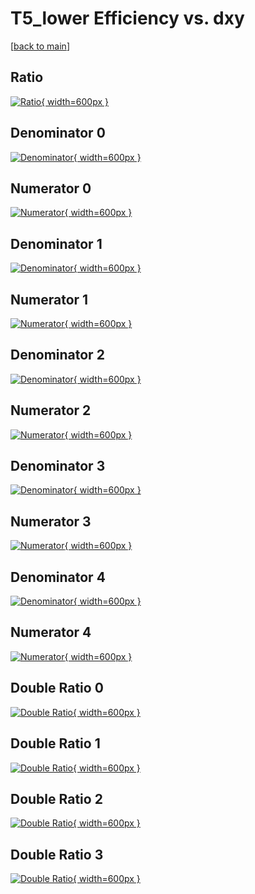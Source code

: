 # T5_lower Efficiency vs. dxy

[[back to main](./)]



## Ratio

[![Ratio](../mtv/var/T5_lower_loweta_321_1_eff_dxy.png){ width=600px }](../mtv/var/T5_lower_loweta_321_1_eff_dxy.pdf)

## Denominator 0

[![Denominator](../mtv/den/T5_lower_loweta_321_1_eff_dxy_den0.png){ width=600px }](../mtv/den/T5_lower_loweta_321_1_eff_dxy_den0.pdf)

## Numerator 0

[![Numerator](../mtv/num/T5_lower_loweta_321_1_eff_dxy_num0.png){ width=600px }](../mtv/num/T5_lower_loweta_321_1_eff_dxy_num0.pdf)

## Denominator 1

[![Denominator](../mtv/den/T5_lower_loweta_321_1_eff_dxy_den1.png){ width=600px }](../mtv/den/T5_lower_loweta_321_1_eff_dxy_den1.pdf)

## Numerator 1

[![Numerator](../mtv/num/T5_lower_loweta_321_1_eff_dxy_num1.png){ width=600px }](../mtv/num/T5_lower_loweta_321_1_eff_dxy_num1.pdf)

## Denominator 2

[![Denominator](../mtv/den/T5_lower_loweta_321_1_eff_dxy_den2.png){ width=600px }](../mtv/den/T5_lower_loweta_321_1_eff_dxy_den2.pdf)

## Numerator 2

[![Numerator](../mtv/num/T5_lower_loweta_321_1_eff_dxy_num2.png){ width=600px }](../mtv/num/T5_lower_loweta_321_1_eff_dxy_num2.pdf)

## Denominator 3

[![Denominator](../mtv/den/T5_lower_loweta_321_1_eff_dxy_den3.png){ width=600px }](../mtv/den/T5_lower_loweta_321_1_eff_dxy_den3.pdf)

## Numerator 3

[![Numerator](../mtv/num/T5_lower_loweta_321_1_eff_dxy_num3.png){ width=600px }](../mtv/num/T5_lower_loweta_321_1_eff_dxy_num3.pdf)

## Denominator 4

[![Denominator](../mtv/den/T5_lower_loweta_321_1_eff_dxy_den4.png){ width=600px }](../mtv/den/T5_lower_loweta_321_1_eff_dxy_den4.pdf)

## Numerator 4

[![Numerator](../mtv/num/T5_lower_loweta_321_1_eff_dxy_num4.png){ width=600px }](../mtv/num/T5_lower_loweta_321_1_eff_dxy_num4.pdf)

## Double Ratio 0

[![Double Ratio](../mtv/ratio/T5_lower_loweta_321_1_eff_dxy_ratio0.png){ width=600px }](../mtv/ratio/T5_lower_loweta_321_1_eff_dxy_ratio0.pdf)

## Double Ratio 1

[![Double Ratio](../mtv/ratio/T5_lower_loweta_321_1_eff_dxy_ratio1.png){ width=600px }](../mtv/ratio/T5_lower_loweta_321_1_eff_dxy_ratio1.pdf)

## Double Ratio 2

[![Double Ratio](../mtv/ratio/T5_lower_loweta_321_1_eff_dxy_ratio2.png){ width=600px }](../mtv/ratio/T5_lower_loweta_321_1_eff_dxy_ratio2.pdf)

## Double Ratio 3

[![Double Ratio](../mtv/ratio/T5_lower_loweta_321_1_eff_dxy_ratio3.png){ width=600px }](../mtv/ratio/T5_lower_loweta_321_1_eff_dxy_ratio3.pdf)

